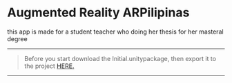 # Augmented Reality ARPilipinas
this app is made for a student teacher who doing her thesis for her masteral degree

-------

> Before you start download the Initial.unitypackage, then export it to the project [HERE.](https://drive.google.com/drive/folders/1_5Y6I3SDD6SyayT4gb6MUarK28XCxjcP?usp=sharing)

-------

